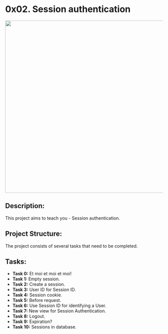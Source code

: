 # 0x02. Session authentication

<p align="center"> <img src="https://cdn.sanity.io/images/141x4uzu/production/e3b91d373ce598d616f2facf482a6f53a5764d56-1584x988.png" width="550" higth="550">

## Description:

This project aims to teach you - Session authentication.

## Project Structure:

The project consists of several tasks that need to be completed.

## Tasks:

- **Task 0:** Et moi et moi et moi!
- **Task 1:** Empty session.
- **Task 2:** Create a session.
- **Task 3:** User ID for Session ID.
- **Task 4:** Session cookie.
- **Task 5:** Before request.
- **Task 6:** Use Session ID for identifying a User.
- **Task 7:** New view for Session Authentication.
- **Task 8:** Logout.
- **Task 9:** Expiration?
- **Task 10:** Sessions in database.
